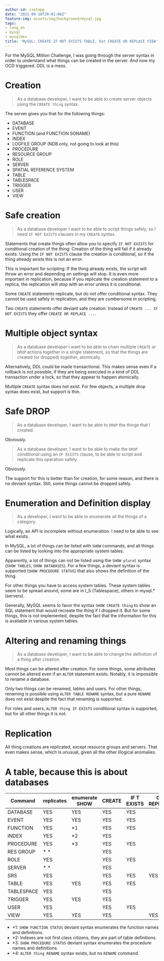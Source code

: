 ```yaml
---
author-id: isotopp
date: "2021-09-10T20:01:06Z"
feature-img: assets/img/background/mysql.jpg
tags:
- lang_en
- mysql
- mysqldev
title: 'MySQL: CREATE IF NOT EXISTS TABLE, but CREATE OR REPLACE VIEW'
---
```


For the MySQL Million Challenge, I was going through the server syntax in order to understand what things can be created in the server.
And now my OCD triggered.
DDL is a mess.

# Creation

> As a database developer, I want to be able to create server objects using the `CREATE thing` syntax.

The server gives you that for the following things:

- DATABASE
- EVENT
- FUNCTION (and FUNCTION SONAME)
- INDEX
- LOGFILE GROUP (NDB only, not going to look at this)
- PROCEDURE
- RESOURCE GROUP
- ROLE
- SERVER
- SPATIAL REFERENCE SYSTEM
- TABLE
- TABLESPACE
- TRIGGER
- USER
- VIEW

# Safe creation

> As a database developer I want to be able to script things safely, so I need `IF NOT EXISTS` clauses in my `CREATE` syntax.

Statements that create things often allow you to specify `IF NOT EXISTS` for conditional creation of the thing:
Creation of the thing will fail if it already exists.
Using the `IF NOT EXISTS` clause the creation is conditional, so if the thing already exists this is not an error.

This is important for scripting: If the thing already exists, the script will throw an error and depending on settings will stop.
It is even more important in replication, because if you replicate the creation statement to a replica, the replication will stop with an error unless it is conditional.

Some `CREATE` statements replicate, but do not offer conditional syntax.
They cannot be used safely in replication, and they are cumbersome in scripting.

Two `CREATE` statements offer deviant safe creation: Instead of `CREATE ... IF NOT EXISTS` they offer `CREATE OR REPLACE ...`.

# Multiple object syntax

> As a database developer I want to be able to chain multiple `CREATE` or `DROP` actions together in a single statement, so that the things are created (or dropped) together, atomically.

Alternatively, DDL could be made transactional.
This makes sense even if a rollback is not possible, if they are being executed in a kind of DDL transaction under a lock, so that they appear to happen atomically.

Multiple `CREATE` syntax does not exist.
For few objects, a multiple drop syntax does exist, but support is thin.

# Safe DROP

> As a database developer, I want to be able to `DROP` the things that I created.

Obviously.

> As a database developer, I want to be able to make the `DROP` conditional using an `IF EXISTS` clause, to be able to script and replicate this operation safely.

Obviously.

The support for this is better than for creation, for some reason, and there is no deviant syntax.
Still, some things cannot be dropped safely.

# Enumeration and Definition display

> As a developer, I want to be able to enumerate all the things of a category.

Logically, an API is incomplete without enumeration.
I need to be able to see what exists.

In MySQL, a lot of things can be listed with `SHOW` commands, and all things can be listed by looking into the appropriate system tables.

Apparently, a lot of things can not be listed using the `SHOW plural` syntax (`SHOW TABLES`, `SHOW DATABASES`).
For a few things, a deviant syntax is supported (`SHOW PROCEDURE STATUS`) that also shows the definition of the thing.

For other things you have to access system tables.
These system tables seem to be spread around, some are in I_S (Tablespace), others in mysql.* (servers).

Generally, MySQL seems to favor the syntax `SHOW CREATE thing` to show an SQL statement that would recreate the thing if I dropped it.
But for some things, this is not implemented, despite the fact that the information for this is available in various system tables.

# Altering and renaming things

> As a database developer, I want to be able to change the definition of a thing after creation.

Most things can be altered after creation.
For some things, some attributes cannot be altered even if an `ALTER` statement exists. Notably, it is impossible to rename a database.

Only two things can be renamed, tables and users.
For other things, renaming is possible using `ALTER TABLE RENAME` syntax, but a pure `RENAME` does not exist despite the fact that renaming is supported.

For roles and users, `ALTER thing IF EXISTS` conditional syntax is supported, but for all other things it is not.

# Replication

All thing creations are replicated, except resource groups and servers.
That even makes sense, which is unusual, given all the other illogical anomalies.

# A table, because this is about databases

| Command | replicates | enumerate SHOW| CREATE | IF   T EXISTS| OR REPLACE | DROP | IF EXISTS | MULTI | SHOW CREATE | ALTER | IF EXISTS | RENAME |
|---------|------------|---------------|--------|--------------|------------|------|-----------|-------|-------------|-------|-----------|--------|
| DATABASE|  YES       | YES           |  YES   | YES          |            | YES  | YES       |       | YES         | YES   |           |        |
| EVENT   |  YES       | YES           |  YES   | YES          |            | YES  | YES       |       | YES         | YES   |           | *4     |
| FUNCTION|  YES       | *1            |  YES   | YES          |            | YES  | YES       |       | YES         | YES   |           |        |
| INDEX   |  YES       | *2            |  YES   |              |            | YES  |           |       | *2          |       |           | *4     |
|PROCEDURE|  YES       | *3            |  YES   | YES          |            | YES  | YES       |       | YES         | YES   |           | *4     |
|RES GROUP|  *  *      |               |  YES   |              |            | YES  |           |       |             |       |           |        |
| ROLE    |  YES       |               |  YES   | YES          |            | YES  | YES       | YES   |             |       | YES       | YES    |
| SERVER  |  *  *      |               |  YES   |              |            | YES  | YES       |       |             | YES   |           |        |
| SRS     |  YES       |               |  YES   | YES          | YES        | YES  | YES       |       |             |       |           |        |
| TABLE   |  YES       | YES           |  YES   | YES          |            | YES  | YES       | YES   | YES         | YES   |           | YES    |
|TABLESPACE| YES       |               |  YES   |              |            | YES  |           |       |             | YES   |           | *4     |
| TRIGGER |  YES       | YES           |  YES   |              |            | YES  | YES       |       | YES         |       |           |        |
| USER    |  YES       |               |  YES   | YES          |            | YES  | YES       | YES   |             | YES   | YES       | YES    |
| VIEW    |  YES       | YES           |  YES   |              | YES        | YES  | YES       | YES   | YES         | YES   |           | YES    |

- *1: `SHOW FUNCTION STATUS` deviant syntax enumerates the function names and definitions.
- *2: Indexes are not first class citizens, they are part of table definitions.
- *3: `SHOW PROCEDURE STATUS` deviant syntax enumerates the procedure names and definitions.
- *4: `ALTER thing RENAME` syntax exists, but no `RENAME` command.

